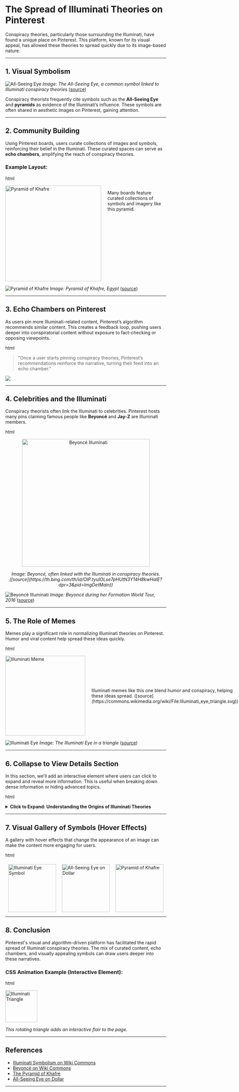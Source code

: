 # The Spread of Illuminati Theories on Pinterest

Conspiracy theories, particularly those surrounding the Illuminati, have found a unique place on Pinterest. This platform, known for its visual appeal, has allowed these theories to spread quickly due to its image-based nature.

---

## **1. Visual Symbolism**
![All-Seeing Eye](https://images.fineartamerica.com/images/artworkimages/mediumlarge/3/the-all-seeing-eye-on-the-back-of-a-dollar-bill-paulpaladin.jpg)
_Image: The All-Seeing Eye, a common symbol linked to Illuminati conspiracy theories_ ([source](https://images.fineartamerica.com/images/artworkimages/mediumlarge/3/the-all-seeing-eye-on-the-back-of-a-dollar-bill-paulpaladin.jpg))

Conspiracy theorists frequently cite symbols such as the **All-Seeing Eye** and **pyramids** as evidence of the Illuminati’s influence. These symbols are often shared in aesthetic images on Pinterest, gaining attention.

---

## **2. Community Building**
Using Pinterest boards, users curate collections of images and symbols, reinforcing their belief in the Illuminati. These curated spaces can serve as **echo chambers**, amplifying the reach of conspiracy theories.

### Example Layout:
html
<div style="display: flex; justify-content: center;">
  <img src="https://share.icloud.com/photos/0feaIuTu4wMb4bnQ13iKParJg" alt="Pyramid of Khafre" width="300" height="300" />
  <p style="padding-left: 20px;">Many boards feature curated collections of symbols and imagery like this pyramid.</p>
</div>


![Pyramid of Khafre](https://upload.wikimedia.org/wikipedia/commons/6/69/Pyramid_of_Khafre_and_Sphinx%2C_Giza%2C_Greater_Cairo%2C_Egypt.jpg)
_Image: Pyramid of Khafre, Egypt_ ([source](https://upload.wikimedia.org/wikipedia/commons/6/69/Pyramid_of_Khafre_and_Sphinx%2C_Giza%2C_Greater_Cairo%2C_Egypt.jpg))

---

## **3. Echo Chambers on Pinterest**
As users pin more Illuminati-related content, Pinterest’s algorithm recommends similar content. This creates a feedback loop, pushing users deeper into conspiratorial content without exposure to fact-checking or opposing viewpoints.


html


<blockquote>
  "Once a user starts pinning conspiracy theories, Pinterest’s recommendations reinforce the narrative, turning their feed into an echo chamber."
</blockquote>

![](https://www.canva.com/design/DAGQ0xklTC8/xOJ4bqGA-HJh3CeqOuTcWw/edit?utm_content=DAGQ0xklTC8&utm_campaign=designshare&utm_medium=link2&utm_source=sharebutton)

---

## **4. Celebrities and the Illuminati**

Conspiracy theorists often link the Illuminati to celebrities. Pinterest hosts many pins claiming famous people like **Beyoncé** and **Jay-Z** are Illuminati members.

html
<div style="text-align: center;">
  <img src="https://th.bing.com/th/id/OIP.tyuIOLse7pHUtN3Y14H8kwHaIE?dpr=3&pid=ImgDetMain" alt="Beyoncé Illuminati" width="400">
  <p><em>Image: Beyoncé, often linked with the Illuminati in conspiracy theories. ([source](https://th.bing.com/th/id/OIP.tyuIOLse7pHUtN3Y14H8kwHaIE?dpr=3&pid=ImgDetMain))</em></p>
</div>


![Beyoncé Illuminati](https://th.bing.com/th/id/R.d0c9664ca7454fba102561d5d40033b7?rik=0n3B7POFQDMOjw&riu=http%3a%2f%2fwww.texasmonthly.com%2fwp-content%2fuploads%2f2013%2f02%2fbeyonce_0.jpg&ehk=TkXF5Ly0TBw2ODlJoKRq97%2fxVPJXBYPdwSVv0hpHDHM%3d&risl=&pid=ImgRaw&r=0)
_Image: Beyoncé during her Formation World Tour, 2016_ ([source](https://commons.wikimedia.org/wiki/File:Beyonce_Formation_World_Tour_2016.jpg))

---

## **5. The Role of Memes**

Memes play a significant role in normalizing Illuminati theories on Pinterest. Humor and viral content help spread these ideas quickly.

html
<div style="display: flex; justify-content: space-between; align-items: center;">
  <img src="https://i.pinimg.com/736x/b9/87/8c/b9878c2f20b449bb803477c4671d07a4--conspiracy-theories-illuminati-conspiracy.jpg" alt="Illuminati Meme" width="250" />
  <p style="padding-left: 20px;">Illuminati memes like this one blend humor and conspiracy, helping these ideas spread. ([source](https://commons.wikimedia.org/wiki/File:Illuminati_eye_triangle.svg))</p>
</div>


![Illuminati Eye](https://www.shutterstock.com/image-vector/illuminati-icon-masonic-third-eye-logo-2507415549)
_Image: The Illuminati Eye in a triangle_ ([source](https://www.shutterstock.com/image-vector/illuminati-icon-masonic-third-eye-logo-2507415549))

---

## **6. Collapse to View Details Section**

In this section, we'll add an interactive element where users can click to expand and reveal more information. This is useful when breaking down dense information or hiding advanced topics.

html
<details>
  <summary><strong>Click to Expand: Understanding the Origins of Illuminati Theories</strong></summary>
  
  <p>The Illuminati, originally founded in 1776, was a secret society aimed at promoting Enlightenment ideals. Over time, conspiracy theories have associated this historical group with modern-day control of global events and pop culture. Theories often claim that political leaders, celebrities, and powerful individuals are part of this secret society.</p>
  <p>On Pinterest, these ideas take the form of curated collections of symbolic imagery, creating a sense of hidden knowledge that users can explore.</p>

</details>


---

## **7. Visual Gallery of Symbols (Hover Effects)**

A gallery with hover effects that change the appearance of an image can make the content more engaging for users.

html
<style>
  .gallery {
    display: flex;
    justify-content: space-around;
    margin-top: 20px;
  }
  .gallery img {
    width: 150px;
    transition: transform 0.3s ease-in-out;
  }
  .gallery img:hover {
    transform: scale(1.2);
    box-shadow: 0 4px 8px rgba(0, 0, 0, 0.3);
  }
</style>

<div class="gallery">
  <img src="https://en.m.wikipedia.org/wiki/Eye_of_Providence" alt="Illuminati Eye Symbol">
  <img src="https://en.m.wikipedia.org/wiki/File:Adam_Weishaupt01.jpg" alt="All-Seeing Eye on Dollar">
  <img src="https://web.archive.org/web/20100226060344/http://www.talkingpyramids.com/giza/pyramid-of-khafre/" alt="Pyramid of Khafre">
</div>


---

## **8. Conclusion**

Pinterest's visual and algorithm-driven platform has facilitated the rapid spread of Illuminati conspiracy theories. The mix of curated content, echo chambers, and visually appealing symbols can draw users deeper into these narratives. 

### CSS Animation Example (Interactive Element):
html
  
</style>

<div class="illuminati-icon">
  <img src="https://www.shutterstock.com/image-vector/illuminati-icon-masonic-third-eye-logo-2507415549" alt="Illuminati Triangle" width="100">
</div>
<p><em>This rotating triangle adds an interactive flair to the page.</em></p>


---

## References
- [Illuminati Symbolism on Wiki Commons](https://en.m.wikipedia.org/wiki/File:Adam_Weishaupt01.jpg)
- [Beyoncé on Wiki Commons](https://youtu.be/NQ4C-R60hu8?si=DRcoU-8rKYpwY2zl)
- [The Pyramid of Khafre](https://web.archive.org/web/20100226060344/http://www.talkingpyramids.com/giza/pyramid-of-khafre/)
- [All-Seeing Eye on Dollar](https://en.m.wikipedia.org/wiki/Eye_of_Providence)

---